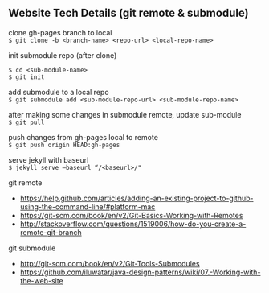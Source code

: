 ## Website Tech Details (git remote & submodule)

clone gh-pages branch to local
<br/>
`$ git clone -b <branch-name> <repo-url> <local-repo-name>`

init submodule repo (after clone)
<br/>
```
$ cd <sub-module-name>
$ git init
```

add submodule to a local repo
<br/>
`$ git submodule add <sub-module-repo-url> <sub-module-repo-name>`

after making some changes in submodule remote, update sub-module
<br/>
`$ git pull`

push changes from gh-pages local to remote
<br/>
`$ git push origin HEAD:gh-pages`

serve jekyll with baseurl
<br/>
`$ jekyll serve —baseurl “/<baseurl>/"`

git remote
- https://help.github.com/articles/adding-an-existing-project-to-github-using-the-command-line/#platform-mac
- https://git-scm.com/book/en/v2/Git-Basics-Working-with-Remotes
- http://stackoverflow.com/questions/1519006/how-do-you-create-a-remote-git-branch

git submodule
- http://git-scm.com/book/en/v2/Git-Tools-Submodules
- https://github.com/iluwatar/java-design-patterns/wiki/07.-Working-with-the-web-site
